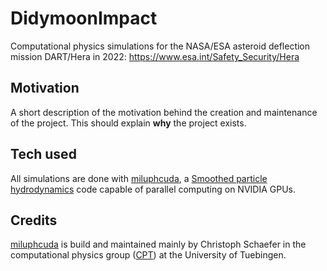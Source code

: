 # DidymoonImpact
Computational physics simulations for the NASA/ESA asteroid deflection mission DART/Hera in 2022: 
https://www.esa.int/Safety_Security/Hera

## Motivation
A short description of the motivation behind the creation and maintenance of the project. This should explain **why** the project exists.

## Tech used
All simulations are done with [miluphcuda](https://github.com/christophmschaefer/miluphcuda), a [Smoothed particle hydrodynamics](https://en.wikipedia.org/wiki/Smoothed-particle_hydrodynamics) code capable of parallel computing on NVIDIA GPUs.

## Credits
[miluphcuda](https://github.com/christophmschaefer/miluphcuda) is build and maintained mainly by Christoph Schaefer in the computational physics group ([CPT](https://uni-tuebingen.de/fakultaeten/mathematisch-naturwissenschaftliche-fakultaet/fachbereiche/physik/institute/astronomie-astrophysik/institut/computational-physics/willkommen/)) at the University of Tuebingen.
